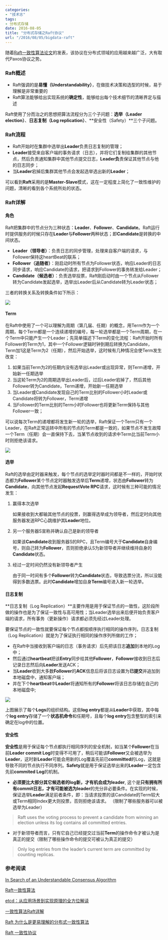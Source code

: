 ```yaml
---
categories:
- "技术志"
tags:
- 分布式存储
date: 2016-08-05
title: "分布式存储之Raft协议"
url: "/2016/08/05/bigdata-raft"
---
```


随着[Raft一致性算法论文](http://files.catwell.info/misc/mirror/raft/raft.pdf)的发表，该协议在分布式领域的应用越来越广泛，大有取代Paxos协议之势。

<!--more-->

### Raft概述

* Raft强调的是**易懂（Understandability）**，在做技术决策和选型的时候，易于理解是非常重要的
* Raft算法能够给出实现系统的**确定性**，能够给出每个技术细节的清晰界定与描述

Raft使用了分而治之的思想把算法流程分为三个子问题：**选举（Leader election）**、**日志复制（Log replication）**、**安全性（Safety）**三个子问题。

### Raft流程

* Raft开始时在集群中选举出**Leader**负责日志复制的管理；
* **Leader**接受来自客户端的事务请求（日志），并将它们复制给集群的其他节点，然后负责通知集群中其他节点提交日志，**Leader负**责保证其他节点与他的日志同步；
* 当**Leader**宕掉后集群其他节点会发起选举选出新的**Leader**；

可以看到**Raft**采用的是**Master-Slave**模式，这在一定程度上简化了一致性维护的问题，清晰的看到各个系统所处的状态。

### Raft详解

#### 角色

Raft把集群中的节点分为三种状态：**Leader**、**Follower**、**Candidate**。Raft运行时提供服务的时候只存在**Leader**与**Follower**两种状态；即**Candidate**是转换的中间状态。

* **Leader（领导者）**：负责日志的同步管理，处理来自客户端的请求，与Follower保持这heartBeat的联系；
* **Follower（追随者）**：刚启动时所有节点为Follower状态，响应Leader的日志同步请求，响应Candidate的请求，把请求到Follower的事务转发给Leader；
* **Candidate（候选者）**：负责选举投票，Raft刚启动时由一个节点从Follower转为Candidate发起选举，选举出Leader后从Candidate转为Leader状态；

三者的转换关系及转换条件如下所示：

![](../../../../pic/2016/2016-08-05-bigdata-raft-1.png)

#### Term

在Raft中使用了一个可以理解为周期（第几届、任期）的概念，用Term作为一个周期，每个Term都是一个连续递增的编号，每一轮选举都是一个Term周期，在一个Term中只能产生一个Leader；先简单描述下Term的变化流程：Raft开始时所有Follower的Term为1，其中一个Follower逻辑时钟到期后转换为Candidate，Term加1这是Term为2（任期），然后开始选举，这时候有几种情况会使Term发生改变：

1. 如果当前Term为2的任期内没有选举出Leader或出现异常，则Term递增，开始新一任期选举
2. 当这轮Term为2的周期选举出Leader后，过后Leader宕掉了，然后其他Follower转为Candidate，Term递增，开始新一任期选举
3. 当Leader或Candidate发现自己的Term比别的Follower小时Leader或Candidate将转为Follower，Term递增
4. 当Follower的Term比别的Term小时Follower也将更新Term保持与其他Follower一致；

可以说每次Term的递增都将发生新一轮的选举，Raft保证一个Term只有一个Leader，在Raft正常运转中所有的节点的Term都是一致的，如果节点不发生故障一个Term（任期）会一直保持下去，当某节点收到的请求中Term比当前Term小时则拒绝该请求。

![](../../../../pic/2016/2016-08-05-bigdata-raft-2.png)

#### 选举

Raft的选举由定时器来触发，每个节点的选举定时器时间都是不一样的，开始时状态都为**Follower**某个节点定时器触发选举后**Term**递增，状态由**Follower**转为**Candidate**，向其他节点发起**RequestVote RPC**请求，这时候有三种可能的情况发生：

1. 赢得本次选举

	如果接收到大都输其他节点的投票，则赢得选举成为领导者，然后定时向其他服务器发送RPC心跳维护其**Leader**地位。

2. 另一个服务器S宣称并确认自己是新的领导者

	如果该**Candidate**收到服务器S的RPC，且Term编号大于**Candidate**自身编号，则自己转为**Follower**，否则拒绝承认S为新领导者并继续维持自身的**Candidate**状态。

3. 经过一定时间仍然没有新领导者产生

	由于同一时间有多个**Follower**转为**Candidate**状态，导致选票分流，所以没能得到多数选票。此时**Candidate**增加自身**Term**编号进入新一轮选举。


#### 日志复制

**日志复制（Log Replication）**主要作用是用于保证节点的一致性，这阶段所做的操作也是为了保证一致性与高可用性；当Leader选举出来后便开始负责客户端的请求，所有事务（更新操作）请求都必须先经过Leader处理。

要保证节点的一致性就要保证每个节点都按顺序执行相同的操作序列，日志复制（Log Replication）就是为了保证执行相同的操作序列所做的工作；

* 在Raft中当接收到客户端的日志（事务请求）后先把该日志**追加**到本地的Log中；
* 然后通过**heartbeat**把该**Entry**同步给其他**Follower**，**Follower**接收到日志后记录日志然后向**Leader**发送ACK；
* 当**Leader**收到大多数**Follower**的**ACK**信息后将该日志设置为**已提交**并追加到本地磁盘中，通知客户端；
* 并在下个**heartbeat**中**Leader**将通知所有的**Follower**将该日志存储在自己的本地磁盘中;

![](../../../../pic/2016/2016-08-05-bigdata-raft-3.png)

上图展示了每个**Logs**的组织结构。这些**log entry**都是从**Leader**中获取，其中每个**log entry**存储了一个**状态机命令**和任期号，且每个**log entry**包含整型的索引来确定在log中的位置。

#### 安全性

**安全性**是用于保证每个节点都执行相同序列的安全机制，如当某个**Follower**在当前**Leader commit Log**时变得不可用了，稍后可能该**Follower**又会被选举为**Leader**，这时新**Leader**可能会用新的Log覆盖先前已**committed**的Log，这就是导致不同的节点执行不同序列。**Safety**就是用于保证选举出来的**Leader**一定包含先前**commited Log**的机制。

* **必须要比大部分其它候选者的log新，才有机会成为leader**, 这个是**只有拥有所有commit日志，才有可能被选为leader**的充分非必要条件。在实现的时候，保证选举**Leader**满足前者条件，即：当请求投票的该Candidate的Term较大或Term相同Index更大则投票，否则拒绝该请求。 （限制了哪些服务器可以被选举为Leader）

> Raft uses the voting process to prevent a candidate from winning an election unless its log contains all committed entries. 

* 对于新领导者而言，只有它自己已经提交过当前**Term**的操作命令才被认为是真正的提交（限制了哪些操作命令的提交可被认为真正的提交）

>  Only log entries from the leader’s current term are committed by counting replicas.

### 参考阅读

[In Search of an Understandable Consensus Algorithm](http://files.catwell.info/misc/mirror/raft/raft.pdf)

[Raft一致性算法](http://blog.csdn.net/cszhouwei/article/details/38374603)

[etcd：从应用场景到实现原理的全方位解读](http://blog.csdn.net/longxibendi/article/details/43340469)

[一致性算法Raft详解](http://www.solinx.co/archives/415?utm_source=tuicool&utm_medium=referral)

[Raft 为什么是更易理解的分布式一致性算法](http://www.cnblogs.com/mindwind/p/5231986.html)

[Raft 一致性协议](http://blog.csdn.net/whycold/article/details/39157645)

